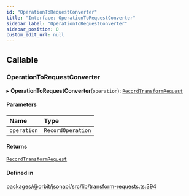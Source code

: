 ```yaml
---
id: "OperationToRequestConverter"
title: "Interface: OperationToRequestConverter"
sidebar_label: "OperationToRequestConverter"
sidebar_position: 0
custom_edit_url: null
---
```


## Callable

### OperationToRequestConverter

▸ **OperationToRequestConverter**(`operation`): [`RecordTransformRequest`](../modules.md#recordtransformrequest)

#### Parameters

| Name | Type |
| :------ | :------ |
| `operation` | `RecordOperation` |

#### Returns

[`RecordTransformRequest`](../modules.md#recordtransformrequest)

#### Defined in

[packages/@orbit/jsonapi/src/lib/transform-requests.ts:394](https://github.com/orbitjs/orbit/blob/6e0cbd41/packages/@orbit/jsonapi/src/lib/transform-requests.ts#L394)
